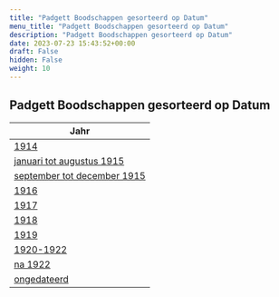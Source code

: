 ```yaml
---
title: "Padgett Boodschappen gesorteerd op Datum"
menu_title: "Padgett Boodschappen gesorteerd op Datum"
description: "Padgett Boodschappen gesorteerd op Datum"
date: 2023-07-23 15:43:52+00:00
draft: False
hidden: False
weight: 10
---
```

## Padgett Boodschappen gesorteerd op Datum

| **Jahr**
|---
| [1914](/1-nl-james-padgett-messages/1-1-nl-padgett-messages-sorted-by-date/1-1-1-nl-padgett-messages-1914/) |
| [januari tot augustus 1915](/1-nl-james-padgett-messages/1-1-nl-padgett-messages-sorted-by-date/1-1-2-nl-padgett-messages-1915-first-part/) |
| [september tot december 1915](/1-nl-james-padgett-messages/1-1-nl-padgett-messages-sorted-by-date/1-1-3-nl-padgett-messages-1915-second-part/) |
| [1916](/1-nl-james-padgett-messages/1-1-nl-padgett-messages-sorted-by-date/1-1-4-nl-padgett-messages-1916/) |
| [1917](/1-nl-james-padgett-messages/1-1-nl-padgett-messages-sorted-by-date/1-1-5-nl-padgett-messages-1917/) |
| [1918](/1-nl-james-padgett-messages/1-1-nl-padgett-messages-sorted-by-date/1-1-6-nl-padgett-messages-1918/) |
| [1919](/1-nl-james-padgett-messages/1-1-nl-padgett-messages-sorted-by-date/1-1-7-nl-padgett-messages-1919/) |
| [1920-1922](/1-nl-james-padgett-messages/1-1-nl-padgett-messages-sorted-by-date/1-1-8-nl-padgett-messages-1920-1922/) |
| [na 1922](/1-nl-james-padgett-messages/1-1-nl-padgett-messages-sorted-by-date/1-1-9-nl-padgett-messages-after-1922/) |
| [ongedateerd](/1-nl-james-padgett-messages/1-1-nl-padgett-messages-sorted-by-date/1-1-10-nl-padgett-messages-undated/) |
